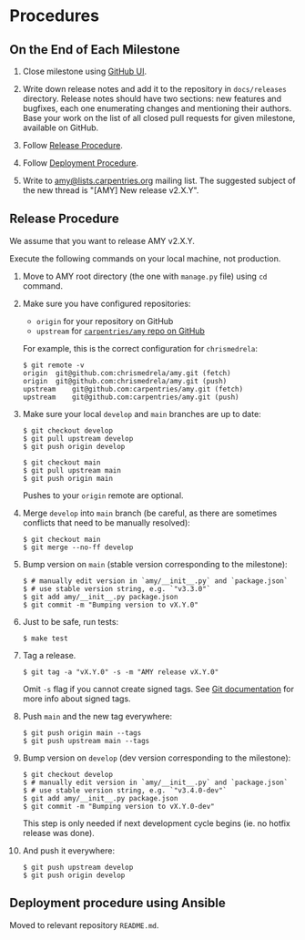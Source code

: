 # Procedures

## On the End of Each Milestone

1.  Close milestone using [GitHub UI](https://github.com/carpentries/amy/milestones).

2.  Write down release notes and add it to the repository in `docs/releases` directory.
    Release notes should have two sections: new features and bugfixes, each one enumerating changes and mentioning their authors.
    Base your work on the list of all closed pull requests for given milestone, available on GitHub.

3.  Follow [Release Procedure](#release-procedure).

4.  Follow [Deployment Procedure](#deployment-procedure-using-ansible).

5.  Write to <amy@lists.carpentries.org> mailing list.
    The suggested subject of the new thread is "[AMY] New release v2.X.Y".

## Release Procedure

We assume that you want to release AMY v2.X.Y.

Execute the following commands on your local machine, not production.

1.  Move to AMY root directory (the one with `manage.py` file) using `cd` command.

2.  Make sure you have configured repositories:

    - `origin` for your repository on GitHub
    - `upstream` for [`carpentries/amy` repo on GitHub](https://github.com/carpentries/amy)

    For example, this is the correct configuration for `chrismedrela`:

        $ git remote -v
        origin	git@github.com:chrismedrela/amy.git (fetch)
        origin	git@github.com:chrismedrela/amy.git (push)
        upstream	git@github.com:carpentries/amy.git (fetch)
        upstream	git@github.com:carpentries/amy.git (push)

3.  Make sure your local `develop` and `main` branches are up to date:

        $ git checkout develop
        $ git pull upstream develop
        $ git push origin develop

        $ git checkout main
        $ git pull upstream main
        $ git push origin main

    Pushes to your `origin` remote are optional.

4.  Merge `develop` into `main` branch (be careful, as there are sometimes conflicts that need to be manually resolved):

        $ git checkout main
        $ git merge --no-ff develop

5.  Bump version on `main` (stable version corresponding to the milestone):

        $ # manually edit version in `amy/__init__.py` and `package.json`
        $ # use stable version string, e.g. `"v3.3.0"`
        $ git add amy/__init__.py package.json
        $ git commit -m "Bumping version to vX.Y.0"

7.  Just to be safe, run tests:

        $ make test

8.  Tag a release.

        $ git tag -a "vX.Y.0" -s -m "AMY release vX.Y.0"

    Omit `-s` flag if you cannot create signed tags.
    See [Git documentation](https://git-scm.com/book/tr/v2/Git-Tools-Signing-Your-Work) for more info about signed tags.

9.  Push `main` and the new tag everywhere:

        $ git push origin main --tags
        $ git push upstream main --tags

10. Bump version on `develop` (dev version corresponding to the milestone):

        $ git checkout develop
        $ # manually edit version in `amy/__init__.py` and `package.json`
        $ # use stable version string, e.g. `"v3.4.0-dev"`
        $ git add amy/__init__.py package.json
        $ git commit -m "Bumping version to vX.Y.0-dev"

    This step is only needed if next development cycle begins (ie. no hotfix release was done).

11. And push it everywhere:

        $ git push upstream develop
        $ git push origin develop


## Deployment procedure using Ansible

Moved to relevant repository `README.md`.
